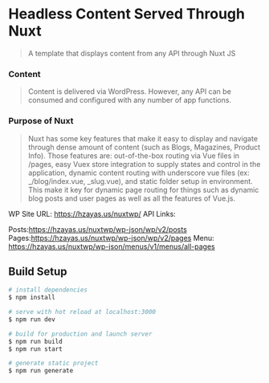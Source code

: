 # Headless Content Served Through Nuxt

> A template that displays content from any API through Nuxt JS

### Content

> Content is delivered via WordPress. However, any API can be consumed and configured with any number of app functions. 

### Purpose of Nuxt

> Nuxt has some key features that make it easy to display and navigate through dense amount of content (such as Blogs, Magazines, Product Info). Those features are: out-of-the-box routing via Vue files in /pages, easy Vuex store integration to supply states and control in the application, dynamic content routing with underscore vue files (ex: _/blog/index.vue, _slug.vue), and static folder setup in environment. This make it key for dynamic page routing for things such as dynamic blog posts and user pages as well as all the features of Vue.js. 

WP Site URL: https://hzayas.us/nuxtwp/
API Links: 

Posts:https://hzayas.us/nuxtwp/wp-json/wp/v2/posts
Pages:https://hzayas.us/nuxtwp/wp-json/wp/v2/pages
Menu: https://hzayas.us/nuxtwp/wp-json/menus/v1/menus/all-pages

## Build Setup

```bash
# install dependencies
$ npm install

# serve with hot reload at localhost:3000
$ npm run dev

# build for production and launch server
$ npm run build
$ npm run start

# generate static project
$ npm run generate
```

